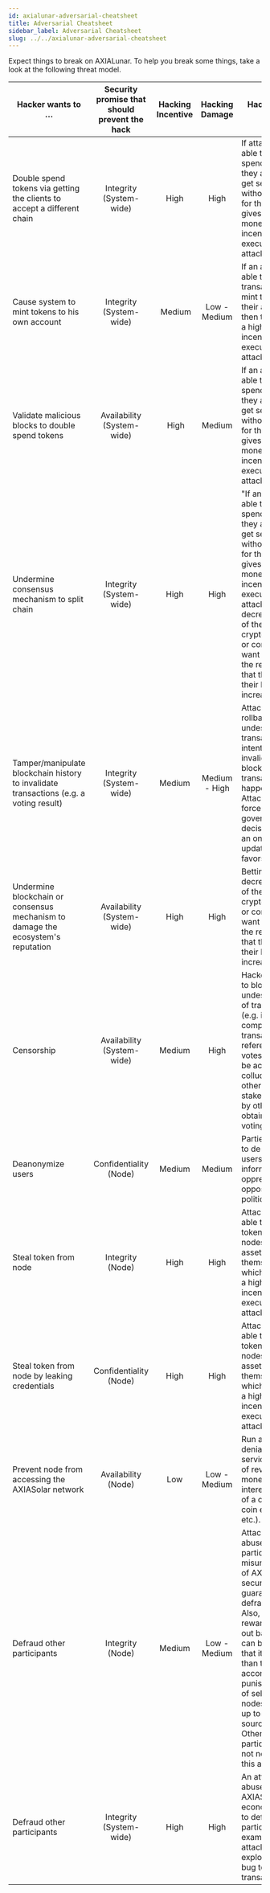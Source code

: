 ```yaml
---
id: axialunar-adversarial-cheatsheet
title: Adversarial Cheatsheet
sidebar_label: Adversarial Cheatsheet
slug: ../../axialunar-adversarial-cheatsheet
---
```


<!-- no updates -->

Expect things to break on AXIALunar. To help you break some things, take a look at the following threat
model.

| Hacker wants to …                                                                      | Security promise that should prevent the hack | Hacking Incentive | Hacking Damage | Hacking value details                                                                                                                                                                                                                                                                                                                                  |
| -------------------------------------------------------------------------------------- | :-------------------------------------------: | :---------------: | :------------: | ------------------------------------------------------------------------------------------------------------------------------------------------------------------------------------------------------------------------------------------------------------------------------------------------------------------------------------------------------ |
| Double spend tokens via getting the clients to accept a different chain                |            Integrity (System-wide)            |       High        |      High      | If attackers are able to double spend tokens, they are able to get services without paying for them. This gives them a high monetary incentive to execute the attack.                                                                                                                                                                                  |
| Cause system to mint tokens to his own account                                         |            Integrity (System-wide)            |       Medium      |  Low - Medium  | If an attacker is able to craft transactions that mint tokens to their account, then this provides a high monetary incentive to execute this attack.                                                                                                                                                                                                   |
| Validate malicious blocks to double spend tokens                                       |          Availability (System-wide)           |        High       |     Medium     | If an attacker is able to double spend tokens, they are able to get services without paying for them. This gives them a high monetary incentive to execute the attack.                                                                                                                                                                                 |
| Undermine consensus mechanism to split chain                                           |            Integrity (System-wide)            |       High        |      High      | "If an attacker is able to double spend tokens, they are able to get services without paying for them. This gives them a high monetary incentive to execute the attack. Betting on decrease in value of the cryptocurrency or competitors want to damage the reputation, so that the value of their blockchain increases.                              |
| Tamper/manipulate blockchain history to invalidate transactions (e.g. a voting result) |            Integrity (System-wide)            |      Medium       | Medium - High  | Attacker can rollback undesired transactions by intentionally invalidating the block where transaction has happened. Attacker can force a governance decision (or even an on-chain update) that favors them.                                                                                                                                           |
| Undermine blockchain or consensus mechanism to damage the ecosystem's reputation       |          Availability (System-wide)           |       High        |      High      | Betting on decrease in value of the cryptocurrency or competitors want to damage the reputation, so that the value of their blockchain increases                                                                                                                                                                                                       |
| Censorship                                                                             |          Availability (System-wide)           |      Medium       |      High      | Hackers are able to block undesirable types of transactions (e.g. industry competitor transactions or referendum votes). This could be achieved by colluding with other stakeholders or by otherwise obtaining more voting power.                                                                                                                      |
| Deanonymize users                                                                      |            Confidentiality (Node)             |      Medium       |     Medium     | Parties that want to de-anonymize users can use the information to oppress the opposition (e.g. political activists).                                                                                                                                                                                                                                  |
| Steal token from node                                                                  |               Integrity (Node)                |       High        |      High      | Attackers that are able to steal tokens from nodes can claim assets for themselves, which gives them a high monetary incentive to execute the attack.                                                                                                                                                                                                  |
| Steal token from node by leaking credentials                                           |            Confidentiality (Node)             |       High        |      High      | Attackers that are able to steal tokens from nodes can claim assets for themselves, which gives them a high monetary incentive to execute the attack.                                                                                                                                                                                                  |
| Prevent node from accessing the AXIASolar network                                       |              Availability (Node)              |        Low        |  Low - Medium  | Run a targeted denial-of-service attack out of revenge, monetary interests (in case of a competing coin exchange, etc.).                                                                                                                                                                                                                               |
| Defraud other participants                                                             |               Integrity (Node)                |      Medium       |  Low - Medium  | Attacker can abuse other participants’ misunderstanding of AXIASolar's security guarantees to defraud them. Also, if the reward for calling out bad behavior can be set up so that it is higher than the according punishment, a set of self-handled nodes can be set up to generate a source cycle. Other participants are not needed for this attack. |
| Defraud other participants                                                             |            Integrity (System-wide)            |       High        |      High      | An attacker could abuse bugs in AXIASolar's economic system to defraud other participants. For example, an attacker could exploit a logic bug to not pay transaction fees.                                                                                                                                                                              |
